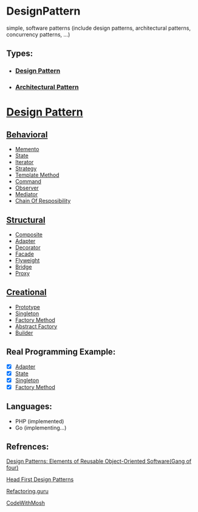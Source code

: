 # DesignPattern
simple, software patterns (include design patterns, architectural patterns, concurrency patterns, ...)

## Types:
- ### [Design Pattern](#design-pattern-1)
- ### [Architectural Pattern](#behavioral-1)

# [Design Pattern](#design-pattern)

## [Behavioral](Design/Behavioral)
- [Memento](Design/Behavioral/Memento)
- [State](Design/Behavioral/State)
- [Iterator](Design/Behavioral/Iterator)
- [Strategy](Design/Behavioral/Strategy)
- [Template Method](Design/Behavioral/Template_Method)
- [Command](Design/Behavioral/Command)
- [Observer](Design/Behavioral/Observer)
- [Mediator](Design/Behavioral/Mediator)
- [Chain Of Resposibility](Design/Behavioral/Chain_Of_Resposibility)

## [Structural](Design/Structural)
- [Composite](Design/Structural/Composite)
- [Adapter](Design/Structural/Adapter)
- [Decorator](Design/Structural/Decorator)
- [Facade](Design/Structural/Facade)
- [Flyweight](Design/Structural/Flyweight)
- [Bridge](Design/Structural/Bridge)
- [Proxy](Design/Structural/Proxy)

## [Creational](Design/Creational)
- [Prototype](Design/Creational/Prototype)
- [Singleton](Design/Creational/Singleton)
- [Factory Method](Design/Creational/Factory)
- [Abstract Factory](Design/Creational/Abstract_Factory)
- [Builder](Design/Creational/Builder)

## Real Programming Example:
- [x] [Adapter](Design/Structural/Adapter)
- [x] [State](Design/Behavioral/State)
- [x] [Singleton](Design/Creational/Singleton)
- [x] [Factory Method](Design/Creational/Factory/php/sender/)

## Languages:
- PHP (implemented)
- Go  (implementing...)


## Refrences:
[Design Patterns: Elements of Reusable Object-Oriented Software(Gang of four)](https://www.amazon.com/Design-Patterns-Object-Oriented-Addison-Wesley-Professional-ebook/dp/B000SEIBB8)

[Head First Design Patterns](https://www.amazon.co.uk/dp/0596007124?linkCode=gs2&tag=oreilly20-21)

[Refactoring.guru](https://refactoring.guru/design-patterns/book)

[CodeWithMosh](https://codewithmosh.com/p/design-patterns)
